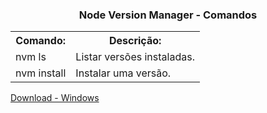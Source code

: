 <h3 align="center">Node Version Manager - Comandos</h3>

<table>
  <tr>
    <th>Comando:</th>
    <th>Descrição:</th>
  </tr>
 
  <tr>
    <td>nvm ls</td>
    <td>Listar versões instaladas.</td>
  </tr>
  
  <tr>
    <td>nvm install <version></td>
    <td>Instalar uma versão.</td>
  </tr>
</table>

[Download - Windows](https://github.com/coreybutler/nvm-windows/releases)
